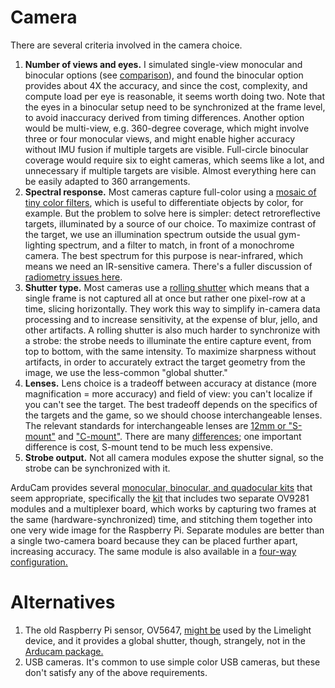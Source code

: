 # Camera

There are several criteria involved in the camera choice.

1. __Number of views and eyes.__  I simulated single-view monocular and binocular options (see [comparison](comparison.md)), and found the binocular option
provides about 4X the accuracy, and since the cost, complexity, and compute load per eye is reasonable, it seems worth doing two.  Note that
the eyes in a binocular setup need to be synchronized at the frame level, to avoid inaccuracy derived from timing differences.  Another
option would be multi-view, e.g. 360-degree coverage, which might involve three or four monocular views, and might enable
higher accuracy without IMU fusion if multiple targets are visible.  Full-circle binocular coverage would require six to eight cameras,
which seems like a lot, and unnecessary if multiple targets are visible.  Almost everything here can be easily adapted to 360 arrangements.
2. __Spectral response.__   Most cameras capture full-color using a [mosaic of tiny color filters](https://en.wikipedia.org/wiki/Bayer_filter),
which is useful to differentiate objects by color, for example.  But the problem to solve here is simpler: detect retroreflective targets,
illuminated by a source of our choice.  To maximize contrast of the target, we use an illumination spectrum outside the usual
gym-lighting spectrum, and a filter to match, in front of a monochrome camera.  The best spectrum for this purpose is near-infrared,
which means we need an IR-sensitive camera.  There's a fuller discussion of [radiometry issues here](radiometry.md).
3. __Shutter type.__  Most cameras use a [rolling shutter](https://en.wikipedia.org/wiki/Rolling_shutter) which means that a single frame
is not captured all at once but rather one pixel-row at a time, slicing horizontally.  They work this way to simplify in-camera data
processing and to increase sensitivity, at the expense of blur, jello, and other artifacts.  A rolling shutter is also much harder to
synchronize with a strobe: the strobe needs to illuminate the entire capture event, from top to bottom, with the same intensity.
To maximize sharpness without artifacts, in order to accurately extract the target geometry from the image, we use the less-common "global shutter."
4. __Lenses.__  Lens choice is a tradeoff between accuracy at distance (more magnification = more accuracy) and field of view: you can't
localize if you can't see the target.  The best tradeoff depends on the specifics of the targets and the game, so we should choose
interchangeable lenses. The relevant standards for interchangeable lenses are
[12mm or "S-mount"](https://en.wikipedia.org/wiki/Draft:S-mount_(CCTV_lens)) and ["C-mount"](https://en.wikipedia.org/wiki/C_mount).  There
are many [differences](https://www.optowiki.info/blog/comparison-c-mount-lenses-vs-s-mount-lenses-m12x0-5/); one important
difference is cost, S-mount tend to be much less expensive.
5. __Strobe output.__  Not all camera modules expose the shutter signal, so the strobe can be synchronized with it.

ArduCam provides several [monocular, binocular, and quadocular kits](https://www.arducam.com/raspberry-pi-multiple-cameras/) that seem
appropriate, specifically the [kit](https://www.arducam.com/product/arducam-1mp2-stereoscopic-camera-bundle-kit-for-raspberry-pi-nvidia-jetson-nano-xavier-nx-two-ov9281-global-shutter-monochrome-camera-modules-and-camarray-stereo-camera-hat/)
that includes two separate OV9281 modules and a multiplexer board, which works by capturing two frames at the same (hardware-synchronized)
time, and stitching them together into one very wide image for the Raspberry Pi.  Separate modules are better than a single two-camera board
because they can be placed further apart, increasing accuracy.  The same module is also available in a
[four-way configuration.](https://www.arducam.com/product/arducam-1mp4-quadrascopic-camera-bundle-kit-for-raspberry-pi-nvidia-jetson-nano-xavier-nx-four-ov9281-global-shutter-monochrome-camera-modules-and-camarray-camera-hat/)

# Alternatives

1. The old Raspberry Pi sensor, OV5647, [might be](https://www.chiefdelphi.com/t/ever-wondered-what-makes-a-limelight-2-tick/380418/29)
used by the Limelight device, and it provides a global shutter, though, strangely, not in the
[Arducam package.](https://www.arducam.com/docs/cameras-for-raspberry-pi/native-raspberry-pi-cameras/5mp-ov5647-standard-camera-modules/)
2. USB cameras.  It's common to use simple color USB cameras, but these don't satisfy any of the above requirements.
